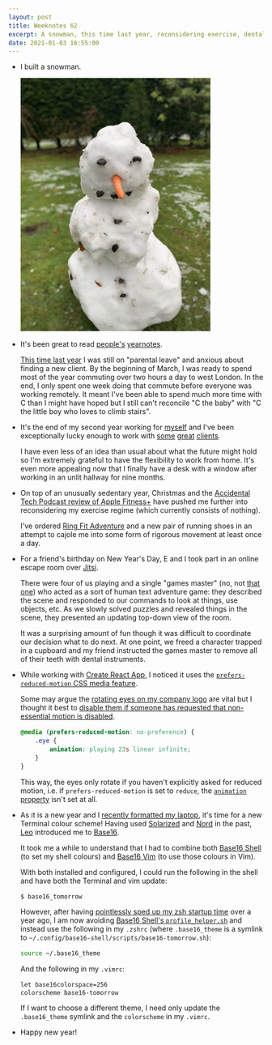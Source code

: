 ```yaml
---
layout: post
title: Weeknotes 62
excerpt: A snowman, this time last year, reconsidering exercise, dental instruments, optionally rotating eyes and colour schemes.
date: 2021-01-03 16:55:00
---
```

*   I built a snowman.

    <p class="center"><img src="/i/snowman.jpg" width="375" height="500" alt></p>

*   It's been great to read [people's](https://alicebartlett.co.uk/blog/yearnotes-2020) [yearnotes](https://tomstu.art/yearnotes-0-regular-reflection).

    [This time last year](/2020/01/05/weeknotes-10/) I was still on "parental leave" and anxious about finding a new client. By the beginning of March, I was ready to spend most of the year commuting over two hours a day to west London. In the end, I only spent one week doing that commute before everyone was working remotely. It meant I've been able to spend much more time with C than I might have hoped but I still can't reconcile "C the baby" with "C the little boy who loves to climb stairs".

*   It's the end of my second year working for [myself](https://www.ghostcassette.com) and I've been exceptionally lucky enough to work with [some](https://spyscape.com "SPYSCAPE") [great](https://gofreerange.com "Go Free Range") [clients](https://www.raspberrypi.org "Raspberry Pi").

    I have even less of an idea than usual about what the future might hold so I'm extremely grateful to have the flexibility to work from home. It's even more appealing now that I finally have a desk with a window after working in an unlit hallway for nine months.

*   On top of an unusually sedentary year, Christmas and the [Accidental Tech Podcast review of Apple Fitness+](https://atp.fm/410) have pushed me further into reconsidering my exercise regime (which currently consists of nothing).

    I've ordered [Ring Fit Adventure](https://ringfitadventure.nintendo.com) and a new pair of running shoes in an attempt to cajole me into some form of rigorous movement at least once a day.

*   For a friend's birthday on New Year's Day, E and I took part in an online escape room over [Jitsi](https://jitsi.org).

    There were four of us playing and a single "games master" (no, not [that one](https://en.wikipedia.org/wiki/GamesMaster)) who acted as a sort of human text adventure game: they described the scene and responded to our commands to look at things, use objects, etc. As we slowly solved puzzles and revealed things in the scene, they presented an updating top-down view of the room.

    It was a surprising amount of fun though it was difficult to coordinate our decision what to do next. At one point, we freed a character trapped in a cupboard and my friend instructed the games master to remove all of their teeth with dental instruments.

*   While working with [Create React App](https://create-react-app.dev), I noticed it uses the [`prefers-reduced-motion` CSS media feature](https://developer.mozilla.org/en-US/docs/Web/CSS/@media/prefers-reduced-motion).

    Some may argue the [rotating eyes on my company logo](https://www.ghostcassette.com) are vital but I thought it best to [disable them if someone has requested that non-essential motion is disabled](https://github.com/ghostcassette/ghostcassette.github.io/commit/7f92087068b02d9c425179934d0cdb0cd677b836).

    ```css
    @media (prefers-reduced-motion: no-preference) {
        .eye {
            animation: playing 23s linear infinite;
        }
    }
    ```

    This way, the eyes only rotate if you haven't explicitly asked for reduced motion, i.e. if `prefers-reduced-motion` is set to `reduce`, the [`animation` property](https://developer.mozilla.org/en-US/docs/Web/CSS/animation) isn't set at all.

*   As it is a new year and I [recently formatted my laptop](/2020/12/28/weeknotes-61/), it's time for a new Terminal colour scheme! Having used [Solarized](https://ethanschoonover.com/solarized/) and [Nord](https://www.nordtheme.com) in the past, [Leo](https://twitter.com/cassarani) introduced me to [Base16](http://chriskempson.com/projects/base16/).

    It took me a while to understand that I had to combine both [Base16 Shell](https://github.com/chriskempson/base16-shell) (to set my shell colours) and [Base16 Vim](https://github.com/chriskempson/base16-vim/) (to use those colours in Vim).

    With both installed and configured, I could run the following in the shell and have both the Terminal and vim update:

    ```console
    $ base16_tomorrow
    ```

    However, after having [pointlessly sped up my zsh startup time](/2019/12/01/weeknotes-5/) over a year ago, I am now avoiding [Base16 Shell's `profile_helper.sh`](https://github.com/chriskempson/base16-shell/blob/master/profile_helper.sh) and instead use the following in my `.zshrc` (where `.base16_theme` is a symlink to `~/.config/base16-shell/scripts/base16-tomorrow.sh`):

    ```zsh
    source ~/.base16_theme
    ```

    And the following in my `.vimrc`:

    ```vim
    let base16colorspace=256
    colorscheme base16-tomorrow
    ```

    If I want to choose a different theme, I need only update the `.base16_theme` symlink and the `colorscheme` in my `.vimrc`.

*   Happy new year!

